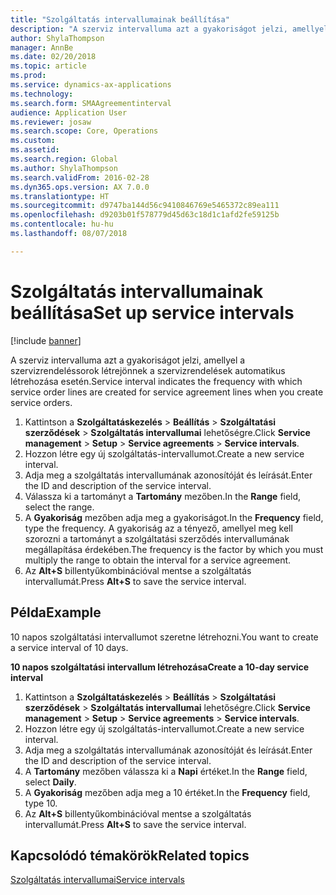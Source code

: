 ```yaml
---
title: "Szolgáltatás intervallumainak beállítása"
description: "A szerviz intervalluma azt a gyakoriságot jelzi, amellyel a szervizrendeléssorok létrejönnek a szervizrendelések automatikus létrehozása esetén."
author: ShylaThompson
manager: AnnBe
ms.date: 02/20/2018
ms.topic: article
ms.prod: 
ms.service: dynamics-ax-applications
ms.technology: 
ms.search.form: SMAAgreementinterval
audience: Application User
ms.reviewer: josaw
ms.search.scope: Core, Operations
ms.custom: 
ms.assetid: 
ms.search.region: Global
ms.author: ShylaThompson
ms.search.validFrom: 2016-02-28
ms.dyn365.ops.version: AX 7.0.0
ms.translationtype: HT
ms.sourcegitcommit: d9747ba144d56c9410846769e5465372c89ea111
ms.openlocfilehash: d9203b01f578779d45d63c18d1c1afd2fe59125b
ms.contentlocale: hu-hu
ms.lasthandoff: 08/07/2018

---
```


# <a name="set-up-service-intervals"></a><span data-ttu-id="99431-103">Szolgáltatás intervallumainak beállítása</span><span class="sxs-lookup"><span data-stu-id="99431-103">Set up service intervals</span></span>  

[!include [banner](../includes/banner.md)]

<span data-ttu-id="99431-104">A szerviz intervalluma azt a gyakoriságot jelzi, amellyel a szervizrendeléssorok létrejönnek a szervizrendelések automatikus létrehozása esetén.</span><span class="sxs-lookup"><span data-stu-id="99431-104">Service interval indicates the frequency with which service order lines are created for service agreement lines when you create service orders.</span></span>

1. <span data-ttu-id="99431-105">Kattintson a **Szolgáltatáskezelés** \> **Beállítás** \> **Szolgáltatási szerződések** \> **Szolgáltatás intervallumai** lehetőségre.</span><span class="sxs-lookup"><span data-stu-id="99431-105">Click **Service management** \> **Setup** \> **Service agreements** \> **Service intervals**.</span></span>
2. <span data-ttu-id="99431-106">Hozzon létre egy új szolgáltatás-intervallumot.</span><span class="sxs-lookup"><span data-stu-id="99431-106">Create a new service interval.</span></span>
3. <span data-ttu-id="99431-107">Adja meg a szolgáltatás intervallumának azonosítóját és leírását.</span><span class="sxs-lookup"><span data-stu-id="99431-107">Enter the ID and description of the service interval.</span></span>
4. <span data-ttu-id="99431-108">Válassza ki a tartományt a **Tartomány** mezőben.</span><span class="sxs-lookup"><span data-stu-id="99431-108">In the **Range** field, select the range.</span></span>
5. <span data-ttu-id="99431-109">A **Gyakoriság** mezőben adja meg a gyakoriságot.</span><span class="sxs-lookup"><span data-stu-id="99431-109">In the **Frequency** field, type the frequency.</span></span> <span data-ttu-id="99431-110">A gyakoriság az a tényező, amellyel meg kell szorozni a tartományt a szolgáltatási szerződés intervallumának megállapítása érdekében.</span><span class="sxs-lookup"><span data-stu-id="99431-110">The frequency is the factor by which you must multiply the range to obtain the interval for a service agreement.</span></span>
6. <span data-ttu-id="99431-111">Az **Alt+S** billentyűkombinációval mentse a szolgáltatás intervallumát.</span><span class="sxs-lookup"><span data-stu-id="99431-111">Press **Alt+S** to save the service interval.</span></span>

## <a name="example"></a><span data-ttu-id="99431-112">Példa</span><span class="sxs-lookup"><span data-stu-id="99431-112">Example</span></span>

<span data-ttu-id="99431-113">10 napos szolgáltatási intervallumot szeretne létrehozni.</span><span class="sxs-lookup"><span data-stu-id="99431-113">You want to create a service interval of 10 days.</span></span>

<span data-ttu-id="99431-114">**10 napos szolgáltatási intervallum létrehozása**</span><span class="sxs-lookup"><span data-stu-id="99431-114">**Create a 10-day service interval**</span></span>

1. <span data-ttu-id="99431-115">Kattintson a **Szolgáltatáskezelés** \> **Beállítás** \> **Szolgáltatási szerződések** \> **Szolgáltatás intervallumai** lehetőségre.</span><span class="sxs-lookup"><span data-stu-id="99431-115">Click **Service management** \> **Setup** \> **Service agreements** \> **Service intervals**.</span></span>
2. <span data-ttu-id="99431-116">Hozzon létre egy új szolgáltatás-intervallumot.</span><span class="sxs-lookup"><span data-stu-id="99431-116">Create a new service interval.</span></span>
3. <span data-ttu-id="99431-117">Adja meg a szolgáltatás intervallumának azonosítóját és leírását.</span><span class="sxs-lookup"><span data-stu-id="99431-117">Enter the ID and description of the service interval.</span></span>
4. <span data-ttu-id="99431-118">A **Tartomány** mezőben válassza ki a **Napi** értéket.</span><span class="sxs-lookup"><span data-stu-id="99431-118">In the **Range** field, select **Daily**.</span></span>
5. <span data-ttu-id="99431-119">A **Gyakoriság** mezőben adja meg a 10 értéket.</span><span class="sxs-lookup"><span data-stu-id="99431-119">In the **Frequency** field, type 10.</span></span>
6. <span data-ttu-id="99431-120">Az **Alt+S** billentyűkombinációval mentse a szolgáltatás intervallumát.</span><span class="sxs-lookup"><span data-stu-id="99431-120">Press **Alt+S** to save the service interval.</span></span>

## <a name="related-topics"></a><span data-ttu-id="99431-121">Kapcsolódó témakörök</span><span class="sxs-lookup"><span data-stu-id="99431-121">Related topics</span></span>

[<span data-ttu-id="99431-122">Szolgáltatás intervallumai</span><span class="sxs-lookup"><span data-stu-id="99431-122">Service intervals</span></span>](service-intervals.md)  

